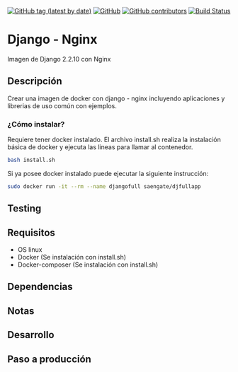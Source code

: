 [![GitHub tag (latest by date)](https://img.shields.io/github/v/tag/saengate/djfullapp)](https://github.com/saengate/djfullapp/releases/latest)
[![GitHub](https://img.shields.io/github/license/saengate/djfullapp)](LICENSE)
[![GitHub contributors](https://img.shields.io/github/contributors/saengate/djfullapp)](https://github.com/saengate/djfullapp/graphs/contributors)
[![Build Status](https://travis-ci.org/saengate/djfullapp.svg?branch=master)](https://travis-ci.org/saengate/djfullapp)

# Django - Nginx

Imagen de Django 2.2.10 con Nginx

## Descripción

Crear una imagen de docker con django - nginx incluyendo aplicaciones y librerias de uso común con ejemplos.

### ¿Cómo instalar?
Requiere tener docker instalado.
El archivo install.sh realiza la instalación básica de docker y ejecuta las lineas para llamar al contenedor.

```bash
bash install.sh
```

Si ya posee docker instalado puede ejecutar la siguiente instrucción:
```bash
sudo docker run -it --rm --name djangofull saengate/djfullapp
```

## Testing


## Requisitos
* OS linux
* Docker (Se instalación con install.sh)
* Docker-composer (Se instalación con install.sh)

## Dependencias


## Notas


## Desarrollo


## Paso a producción
